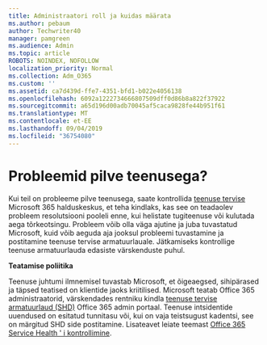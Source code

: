 ```yaml
---
title: Administraatori roll ja kuidas määrata
ms.author: pebaum
author: Techwriter40
manager: pamgreen
ms.audience: Admin
ms.topic: article
ROBOTS: NOINDEX, NOFOLLOW
localization_priority: Normal
ms.collection: Adm_O365
ms.custom: ''
ms.assetid: ca7d439d-ffe7-4351-bfd1-b022e4056138
ms.openlocfilehash: 6092a1222734666807509dff0d86b8a822f37922
ms.sourcegitcommit: a65d196d00adb70045af5caca9828fe44b951f61
ms.translationtype: MT
ms.contentlocale: et-EE
ms.lasthandoff: 09/04/2019
ms.locfileid: "36754080"
---
```

# <a name="experiencing-problems-with-a-cloud-service"></a>Probleemid pilve teenusega?

Kui teil on probleeme pilve teenusega, saate kontrollida [teenuse tervise](https://admin.microsoft.com/AdminPortal/Home#/servicehealth) Microsoft 365 halduskeskus, et teha kindlaks, kas see on teadaolev probleem resolutsiooni pooleli enne, kui helistate tugiteenuse või kulutada aega tõrkeotsingu. Probleem võib olla väga ajutine ja juba tuvastatud Microsoft, kuid võib aeguda aja jooksul probleemi tuvastamine ja postitamine teenuse tervise armatuurlauale. Jätkamiseks kontrollige teenuse armatuurlauda edasiste värskenduste puhul.

**Teatamise poliitika**

Teenuse juhtumi ilmnemisel tuvastab Microsoft, et õigeaegsed, sihipärased ja täpsed teatised on klientide jaoks kriitilised. Microsoft teatab Office 365 administraatorid, värskendades rentniku kindla [teenuse tervise armatuurlaud (SHD)](https://admin.microsoft.com/AdminPortal/Home#/servicehealth) Office 365 admin portaal. Teenuse intsidentide uuendused on esitatud tunnitasu või, kui on vaja teistsugust kadentsi, see on märgitud SHD side postitamine. Lisateavet leiate teemast [Office 365 Service Health ' i kontrollimine](https://docs.microsoft.com/office365/enterprise/view-service-health).

